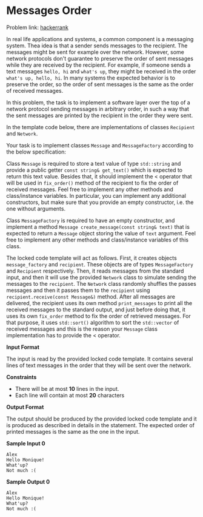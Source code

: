# Messages Order
Problem link: [hackerrank](https://www.hackerrank.com/challenges/messages-order/problem)

In real life applications and systems, a common component is a messaging system. Thea idea is that a sender sends messages to the recipient. The messages might be sent for example over the network. However, some network protocols don't guarantee to preserve the order of sent messages while they are received by the recipient. For example, if someone sends a text messages `hello, hi` and `what's up`, they might be received in the order `what's up, hello, hi`. In many systems the expected behavior is to preserve the order, so the order of sent messages is the same as the order of received messages.

In this problem, the task is to implement a software layer over the top of a network protocol sending messages in arbitrary order, in such a way that the sent messages are printed by the recipient in the order they were sent.

In the template code below, there are implementations of classes `Recipient` and `Network`.

Your task is to implement classes `Message` and `MessageFactory` according to the below specification:

Class `Message` is required to store a text value of type `std::string` and provide a public getter `const string& get_text()` which is expected to return this text value. Besides that, it should implement the < operator that will be used in `fix_order()` method of the recipient to fix the order of received messages. Feel free to implement any other methods and class/instance variables. In particular, you can implement any additional constructors, but make sure that you provide an empty constructor, i.e. the one without arguments.

Class `MessageFactory` is required to have an empty constructor, and implement a method `Message create_message(const string& text)` that is expected to return a `Message` object storing the value of `text` argument. Feel free to implement any other methods and class/instance variables of this class.

The locked code template will act as follows. First, it creates objects `message_factory` and `recipient`. These objects are of types `MessageFactory` and `Recipient` respectively. Then, it reads messages from the standard input, and then it will use the provided `Network` class to simulate sending the messages to the `recipient`. The `Network` class randomly shuffles the passes messages and then it passes them to the `recipient` using `recipient.receive(const Message&)` method. After all messages are delivered, the recipient uses its own method `print_messages` to print all the received messages to the standard output, and just before doing that, it uses its own `fix_order` method to fix the order of retrieved messages. For that purpose, it uses `std::sort()` algorithm to sort the `std::vector` of received messages and this is the reason your `Message` class implementation has to provide the < operator.

**Input Format**

The input is read by the provided locked code template. It contains several lines of text messages in the order that they will be sent over the network.

**Constraints**
- There will be at most **10** lines in the input.
- Each line will contain at most **20** characters

**Output Format**

The output should be produced by the provided locked code template and it is produced as described in details in the statement. The expected order of printed messages is the same as the one in the input.

**Sample Input 0**
```
Alex
Hello Monique!
What'up?
Not much :(
```

**Sample Output 0**
```
Alex
Hello Monique!
What'up?
Not much :(
```

